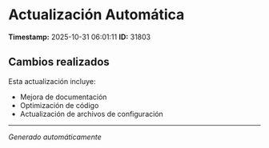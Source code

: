 # Actualización Automática

**Timestamp:** 2025-10-31 06:01:11
**ID:** 31803

## Cambios realizados

Esta actualización incluye:
- Mejora de documentación
- Optimización de código
- Actualización de archivos de configuración

---
*Generado automáticamente*
